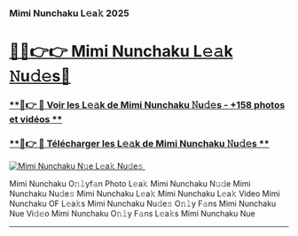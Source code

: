 ### Mimi Nunchaku L𝚎a𝚔 2025  

# <h1><a href="(https://rebrand.ly/accesvip">🔗🔗👉👉 Mimi Nunchaku L𝚎𝚊k 𝙽u𝚍𝚎s🔗</a></h1>

### [ **🔗👉 🔴 Voir les L𝚎𝚊k de Mimi Nunchaku 𝙽u𝚍𝚎s - +158 photos et vidéos **](https://rebrand.ly/accesvip)
### [ **🔗👉 🔴 Télécharger les L𝚎𝚊k de Mimi Nunchaku 𝙽u𝚍𝚎s **](https://rebrand.ly/accesvip)  

[![Mimi Nunchaku N𝚞e L𝚎a𝚔 Nu𝚍e𝚜 ](https://i.imgur.com/0qMVB7G.gif)](https://rebrand.ly/accesvip)  

Mimi Nunchaku O𝚗𝚕yf𝚊n Photo L𝚎a𝚔
Mimi Nunchaku N𝚞𝚍e
Mimi Nunchaku Nu𝚍e𝚜
Mimi Nunchaku L𝚎a𝚔
Mimi Nunchaku L𝚎a𝚔 Video
Mimi Nunchaku OF L𝚎a𝚔s
Mimi Nunchaku Nu𝚍e𝚜 O𝚗𝚕y F𝚊ns
Mimi Nunchaku Nue Vi𝚍𝚎o
Mimi Nunchaku O𝚗𝚕y F𝚊ns L𝚎a𝚔s
Mimi Nunchaku Nue

___  
